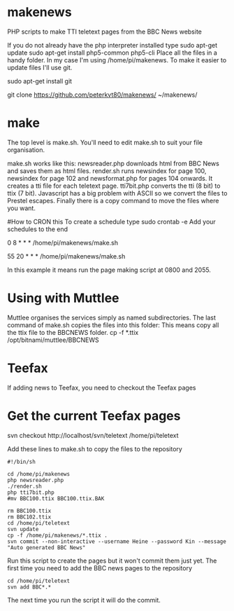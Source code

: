 # makenews
PHP scripts to make TTI teletext pages from the BBC News website

If you do not already have the php interpreter installed type
sudo apt-get update
sudo apt-get install php5-common php5-cli
Place all the files in a handy folder. In my case I'm using /home/pi/makenews.
To make it easier to update files I'll use git.

  sudo apt-get install git

  git clone https://github.com/peterkvt80/makenews/ ~/makenews/
  
# make
The top level is make.sh. You'll need to edit make.sh to suit your file organisation.

make.sh works like this:
newsreader.php downloads html from BBC News and saves them as html files.
render.sh runs newsindex for page 100, newsindex for page 102 and newsformat.php for pages 104 onwards. It creates a tti file for each teletext page.
tti7bit.php converts the tti (8 bit) to ttix (7 bit). Javascript has a big problem with ASCII so we convert the files to Prestel escapes.
Finally there is a copy command to move the files where you want.

#How to CRON this
To create a schedule type
sudo crontab -e
Add your schedules to the end

  0  8 * * * /home/pi/makenews/make.sh

  55 20 * * * /home/pi/makenews/make.sh
  
In this example it means run the page making script at 0800 and 2055.

# Using with Muttlee
Muttlee organises the services simply as named subdirectories. The last command of make.sh copies the files into this folder:
This means copy all the ttix file to the BBCNEWS folder.
cp -f *.ttix /opt/bitnami/muttlee/BBCNEWS

# Teefax
If adding news to Teefax, you need to checkout the Teefax pages 
# Get the current Teefax pages
svn checkout http://localhost/svn/teletext /home/pi/teletext

Add these lines to make.sh to copy the files to the repository

    #!/bin/sh

    cd /home/pi/makenews
    php newsreader.php
    ./render.sh
    php tti7bit.php
    #mv BBC100.ttix BBC100.ttix.BAK

    rm BBC100.ttix
    rm BBC102.ttix
    cd /home/pi/teletext
    svn update
    cp -f /home/pi/makenews/*.ttix .
    svn commit --non-interactive --username Heine --password Kin --message "Auto generated BBC News"


Run this script to create the pages but it won't commit them just yet.
The first time you need to add the BBC news pages to the repository

    cd /home/pi/teletext
    svn add BBC*.*
    
The next time you run the script it will do the commit.
    

